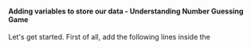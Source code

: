#### Adding variables to store our data - Understanding Number Guessing Game
Let's get started. First of all, add the following lines inside the <script> element:
		
	var randomNumber = Math.floor(Math.random() * 100) + 1;

	var guesses = document.querySelector('.guesses');
	var lastResult = document.querySelector('.lastResult');
	var lowOrHi = document.querySelector('.lowOrHi');

	var guessSubmit = document.querySelector('.guessSubmit');
	var guessField = document.querySelector('.guessField');

	var guessCount = 1;
	var resetButton;
	
This section of the code sets up the variables we need to store the data our program will use. Variables are basically containers for values (such as numbers, or strings of text). You create a variable with the keyword var followed by a name for your variable. You can then assign a value to your variable with an equals sign (=) followed by the value you want to give it.

In our example:

The first variable — randomNumber — is assigned a random number between 1 and 100, calculated using a mathematical algorithm.
The next three variables are each made to store a reference to the results paragraphs in our HTML, and are used to insert values into the paragraphs later on in the code:
	
	<p class="guesses"></p>
	<p class="lastResult"></p>
	<p class="lowOrHi"></p>
	
The next two variables store references to the form text input and submit button and are used to control submitting the guess later on.
	
	<label for="guessField">Enter a guess: </label>
	<input type="text" id="guessField" class="guessField">
 	<input type="submit" value="Submit guess" class="guessSubmit">
	
Our final two variables store a guess count of 1 (used to keep track of how many guesses the player has had), and a reference to a reset button that doesn't exist yet (but will later).

Continue to Understanding Number Guessing Game [part 3]() where we talk about Functions.
